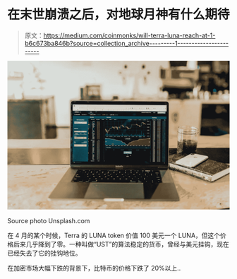 # 在末世崩溃之后，对地球月神有什么期待

> 原文：<https://medium.com/coinmonks/will-terra-luna-reach-at-1-b6c673ba846b?source=collection_archive---------1----------------------->

![](img/09bd00158b40d2e5a3305b45e1ceed1e.png)

Source photo Unsplash.com

在 4 月的某个时候，Terra 的 LUNA token 价值 100 美元一个 LUNA，但这个价格后来几乎降到了零。一种叫做“UST”的算法稳定的货币，曾经与美元挂钩，现在已经失去了它的挂钩地位。

在加密市场大幅下跌的背景下，比特币的价格下跌了 20%以上..
